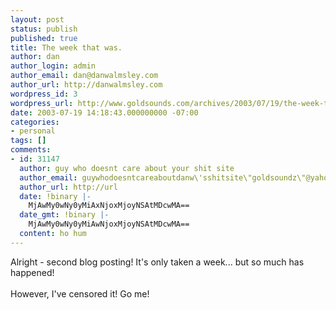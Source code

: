 ```yaml
---
layout: post
status: publish
published: true
title: The week that was.
author: dan
author_login: admin
author_email: dan@danwalmsley.com
author_url: http://danwalmsley.com
wordpress_id: 3
wordpress_url: http://www.goldsounds.com/archives/2003/07/19/the-week-that-was/
date: 2003-07-19 14:18:43.000000000 -07:00
categories:
- personal
tags: []
comments:
- id: 31147
  author: guy who doesnt care about your shit site
  author_email: guywhodoesntcareaboutdanw\'sshitsite\"goldsoundz\"@yahoo.com
  author_url: http://url
  date: !binary |-
    MjAwMy0wNy0yMiAxNjoxMjoyNSAtMDcwMA==
  date_gmt: !binary |-
    MjAwMy0wNy0yMiAwNjoxMjoyNSAtMDcwMA==
  content: ho hum
---
```

Alright - second blog posting! It's only taken a week... but so much has happened! <br />
<br />
However, I've censored it! Go me!
